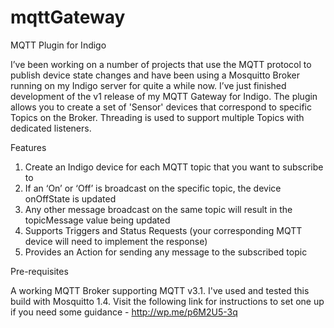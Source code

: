 # mqttGateway
MQTT Plugin for Indigo

I’ve been working on a number of projects that use the MQTT protocol to publish device state changes and have been using a Mosquitto Broker running on my Indigo server for quite a while now. I’ve just finished development of the v1 release of my MQTT Gateway for Indigo. The plugin allows you to create a set of 'Sensor' devices that correspond to specific Topics on the Broker. Threading is used to support multiple Topics with dedicated listeners.

Features

1. Create an Indigo device for each MQTT topic that you want to subscribe to
2. If an ‘On’ or ‘Off’ is broadcast on the specific topic, the device onOffState is updated
3. Any other message broadcast on the same topic will result in the topicMessage value being updated
4. Supports Triggers and Status Requests (your corresponding MQTT device will need to implement the response)
5. Provides an Action for sending any message to the subscribed topic

Pre-requisites

A working MQTT Broker supporting MQTT v3.1. I've used and tested this build with Mosquitto 1.4. Visit the following link for instructions to set one up if you need some guidance - http://wp.me/p6M2U5-3q
